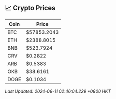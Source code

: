 ## 📈 Crypto Prices

| Coin | Price |
| ---- | ----- |
| BTC | $57853.2043 |
| ETH | $2388.8015 |
| BNB | $523.7924 |
| CRV | $0.2822 |
| ARB | $0.5383 |
| OKB | $38.6161 |
| DOGE | $0.1034 |

_Last Updated: 2024-09-11 02:46:04.229 +0800 HKT_
